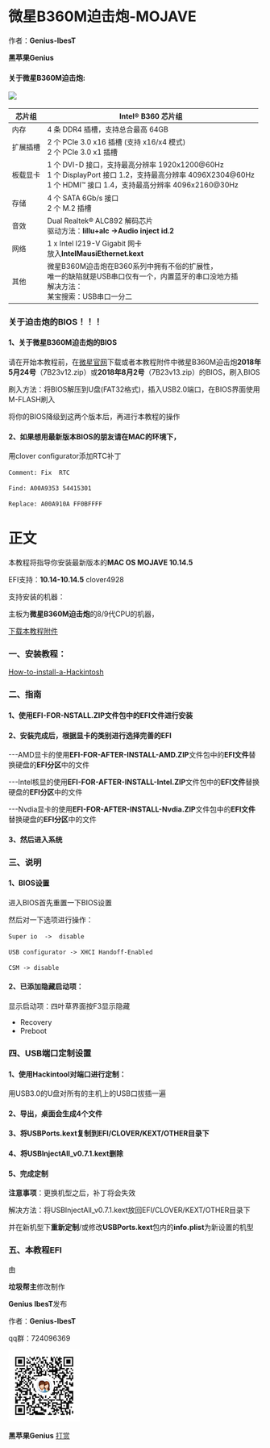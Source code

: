 # 微星B360M迫击炮-MOJAVE

作者：**Genius-lbesT**

**黑苹果Genius**

#### 关于微星B360M迫击炮:

![](https://github.com/Lubibest/MSI-B360M-MORTAR/blob/master/JPG/b360m-mortar-RGB.png)

| 芯片组   | Intel® B360 芯片组                                           |
| -------- | ------------------------------------------------------------ |
| 内存     | 4 条 DDR4 插槽，支持总合最高 64GB                            |
| 扩展插槽 | 2 个 PCIe 3.0 x16 插槽 (支持 x16/x4 模式) <br />2 个 PCIe 3.0 x1 插槽 |
| 板载显卡 | 1 个 DVI-D 接口，支持最高分辨率 1920x1200@60Hz <br />1 个 DisplayPort 接口 1.2，支持最高分辨率 4096X2304@60Hz <br />1 个 HDMI™ 接口 1.4，支持最高分辨率 4096x2160@30Hz |
| 存储     | 4 个 SATA 6Gb/s 接口 <br />2 个 M.2 插槽                     |
| 音效     | Dual Realtek® ALC892 解码芯片<br />驱动方法：**lillu+alc  ->Audio inject id.2** |
| 网络     | 1 x Intel I219-V Gigabit 网卡<br />放入**IntelMausiEthernet.kext** |
| 其他     | 微星B360M迫击炮在B360系列中拥有不俗的扩展性，<br />唯一的缺陷就是USB串口仅有一个，内置蓝牙的串口没地方插<br />解决方法：<br />某宝搜索：USB串口一分二 |



### 关于**迫击炮的BIOS**！！！

#### 1、关于微星B360M迫击炮的BIOS

请在开始本教程前，在[微星官网](https://cn.msi.com/Motherboard/support/B360M-MORTAR)下载或者本教程附件中微星B360M迫击炮**2018年5月24号**（7B23v12.zip）或**2018年8月2号**（7B23v13.zip）的BIOS，刷入BIOS

刷入方法：将BIOS解压到U盘(FAT32格式)，插入USB2.0端口，在BIOS界面使用M-FLASH刷入

将你的BIOS降级到这两个版本后，再进行本教程的操作

#### 2、如果想用最新版本BIOS的朋友请在MAC的环境下，

用clover configurator添加RTC补丁

`Comment: Fix  RTC`

`Find: A00A9353 54415301`

`Replace: A00A910A FF0BFFFF`



# 正文

本教程将指导你安装最新版本的**MAC OS MOJAVE 10.14.5**

EFI支持：**10.14-10.14.5**  clover4928

支持安装的机器：

主板为**微星B360M迫击炮**的8/9代CPU的机器，

[下载本教程附件](https://github.com/Lubibest/MSI-B360M-MORTAR/archive/master.zip)

### 一、安装教程：

[How-to-install-a-Hackintosh](https://github.com/Lubibest/How-to-install-a-Hackintosh)

### 二、指南

#### 1、使用**EFI-FOR-NSTALL.ZIP**文件包中的**EFI文件**进行安装

#### 2、安装完成后，根据显卡的类别进行选择完善的EFI

---AMD显卡的使用**EFI-FOR-AFTER-INSTALL-AMD.ZIP**文件包中的**EFI文件**替换硬盘的**EFI分区**中的文件

---Intel核显的使用**EFI-FOR-AFTER-INSTALL-Intel.ZIP**文件包中的**EFI文件**替换硬盘的**EFI分区**中的文件

---Nvdia显卡的使用**EFI-FOR-AFTER-INSTALL-Nvdia.ZIP**文件包中的**EFI文件**替换硬盘的**EFI分区**中的文件

#### 3、然后进入系统

### 三、说明

#### 1、BIOS设置

进入BIOS首先重置一下BIOS设置

然后对一下选项进行操作：

`Super io  ->  disable`

`USB configurator -> XHCI Handoff-Enabled`

`CSM -> disable`

#### 2、已添加隐藏启动项：

显示启动项：四叶草界面按F3显示隐藏

- Recovery
- Preboot

### 四、USB端口定制设置

#### 1、使用**Hackintool**对端口进行定制：

用USB3.0的U盘对所有的主机上的USB口拔插一遍

#### 2、导出，桌面会生成4个文件

#### 3、将**USBPorts.kext**复制到EFI/CLOVER/KEXT/OTHER目录下

#### 4、将**USBInjectAll_v0.7.1.kext**删除

#### 5、完成定制

**注意事项**：更换机型之后，补丁将会失效

解决方法：将USBInjectAll_v0.7.1.kext放回EFI/CLOVER/KEXT/OTHER目录下

并在新机型下**重新定制**/或修改**USBPorts.kext**包内的**info.plist**为新设置的机型

### 五、本教程EFI

由

**垃圾帮主**修改制作

**Genius lbesT**发布

作者：**Genius-lbesT**

qq群：724096369

![](https://github.com/Lubibest/Hackintosh/blob/master/JPG/QQ.png)

 **黑苹果Genius**   [打赏](https://github.com/Lubibest/About-Genius-lbesT)

